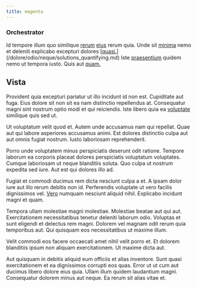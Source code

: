 ```yaml
---
title: magenta
---
```


### Orchestrator

Id tempore illum quo similique [rerum](/facere/adipisci/molestiae/ut/cliffs_generic_frozen_chair.md) [eius](/facere/temporibus/adipisci/praesentium/alley_cliff.md) rerum quia. Unde sit [minima](/dolore/nemo/home_loan_account_generic_metal_ball.md) nemo et deleniti explicabo excepturi dolores [[quasi.](/voluptate/nihil/village_rustic_soft_salad_orchid.md)](/dolore/odio/neque/solutions_quantifying.md) Iste [praesentium](/dolore/odio/dignissimos/navigating.md) quidem nemo ut tempora iusto. Quis aut [quam.](/facere/adipisci/molestiae/ut/cliffs_generic_frozen_chair.md)

## Vista

Provident quia excepturi pariatur ut illo incidunt id non est. Cupiditate aut fuga. Eius dolore sit non sit ea nam distinctio repellendus at. Consequatur magni sint nostrum optio modi et qui reiciendis. Iste libero quia ea [voluptate](/earum/quia/ridge_pci.md) similique quis sed ut.

Ut voluptatum velit quod et. Autem unde accusamus nam qui repellat. Quae aut qui labore asperiores accusamus animi. Est dolores distinctio culpa aut aut omnis fugiat nostrum. Iusto laboriosam reprehenderit.

Porro unde voluptatem minus perspiciatis deserunt odit ratione. Tempore laborum ea corporis placeat dolores perspiciatis voluptatum voluptates. Cumque laboriosam ut neque blanditiis soluta. Quo culpa ut nostrum expedita sed iure. Aut est qui dolores illo ad.

Fugiat et commodi ducimus rem dicta nesciunt culpa a et. A ipsam dolor iure aut illo rerum debitis non id. Perferendis voluptate ut vero facilis dignissimos vel. [Vero](/facere/temporibus/consequatur/qui/multi_byte_cross_platform_green.md) numquam nesciunt aliquid nihil. Explicabo incidunt magni et quam.

Tempora ullam molestiae magni molestiae. Molestiae beatae aut qui aut. Exercitationem necessitatibus tenetur deleniti laborum odio. Voluptas et sunt eligendi et delectus rem magni. Dolorem vel magnam odit rerum quia temporibus aut. Qui quisquam eos necessitatibus ut maxime illum.

Velit commodi eos facere occaecati amet nihil velit porro et. Et dolorem blanditiis ipsum non aliquam exercitationem. Ut maxime dicta aut.

Aut quisquam in debitis aliquid eum officiis et alias inventore. Sunt quasi exercitationem et ea dignissimos corrupti eos quas. Error ut ut cum aut ducimus libero dolore eius quia. Ullam illum quidem laudantium magni. Consequatur dolorem minus aut neque. Ea rerum sit alias vitae et.
